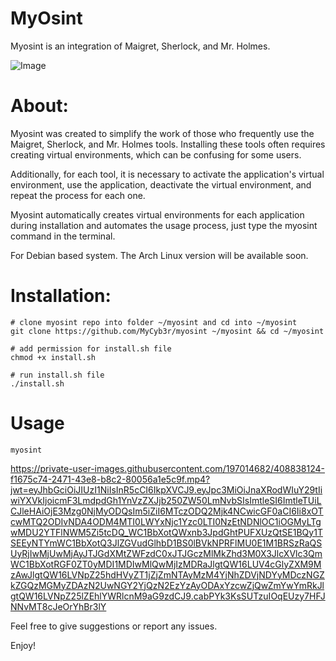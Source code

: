 # MyOsint 

  Myosint is an integration of Maigret, Sherlock, and Mr. Holmes.
  
  ![Image](https://github.com/user-attachments/assets/85a2fc94-ef8a-4533-bc99-b4f5f357f7fb)

#  About:

Myosint was created to simplify the work of those who frequently use the Maigret, Sherlock, and Mr. Holmes tools. Installing these tools often requires creating virtual environments, which can be confusing for some users.

Additionally, for each tool, it is necessary to activate the application's virtual environment, use the application, deactivate the virtual environment, and repeat the process for each one.

Myosint automatically creates virtual environments for each application during installation and automates the usage process, just type the myosint command in the terminal.
    
For Debian based system. The Arch Linux version will be available soon.

  
#  Installation:

  ```console
  # clone myosint repo into folder ~/myosint and cd into ~/myosint
  git clone https://github.com/MyCyb3r/myosint ~/myosint && cd ~/myosint

  # add permission for install.sh file
  chmod +x install.sh

  # run install.sh file
  ./install.sh
  ```
# Usage

  ```console
  myosint
  ```
https://private-user-images.githubusercontent.com/197014682/408838124-f1675c74-2471-43e8-b8c2-80056a1e5c9f.mp4?jwt=eyJhbGciOiJIUzI1NiIsInR5cCI6IkpXVCJ9.eyJpc3MiOiJnaXRodWIuY29tIiwiYXVkIjoicmF3LmdpdGh1YnVzZXJjb250ZW50LmNvbSIsImtleSI6ImtleTUiLCJleHAiOjE3Mzg0NjMyODQsIm5iZiI6MTczODQ2Mjk4NCwicGF0aCI6Ii8xOTcwMTQ2ODIvNDA4ODM4MTI0LWYxNjc1Yzc0LTI0NzEtNDNlOC1iOGMyLTgwMDU2YTFlNWM5Zi5tcDQ_WC1BbXotQWxnb3JpdGhtPUFXUzQtSE1BQy1TSEEyNTYmWC1BbXotQ3JlZGVudGlhbD1BS0lBVkNPRFlMU0E1M1BRSzRaQSUyRjIwMjUwMjAyJTJGdXMtZWFzdC0xJTJGczMlMkZhd3M0X3JlcXVlc3QmWC1BbXotRGF0ZT0yMDI1MDIwMlQwMjIzMDRaJlgtQW16LUV4cGlyZXM9MzAwJlgtQW16LVNpZ25hdHVyZT1jZjZmNTAyMzM4YjNhZDVjNDYyMDczNGZkZGQzMGMyZDAzN2UwNGY2YjQzN2EzYzAyODAxYzcwZjQwZmYwYmRkJlgtQW16LVNpZ25lZEhlYWRlcnM9aG9zdCJ9.cabPYk3KsSUTzuIOqEUzy7HFJNNvMT8cJeOrYhBr3lY

  Feel free to give suggestions or report any issues.


  
  Enjoy!
 

  
